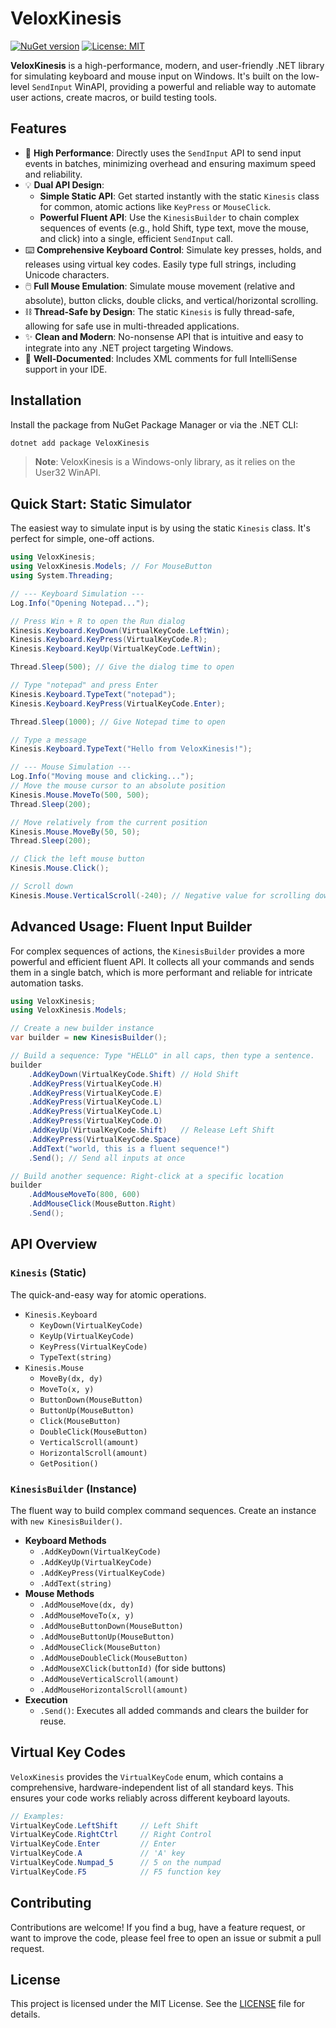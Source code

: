 # VeloxKinesis

[![NuGet version](https://img.shields.io/nuget/v/VeloxKinesis.svg?style=for-the-badge)](https://www.nuget.org/packages/VeloxKinesis/)
[![License: MIT](https://img.shields.io/badge/License-MIT-yellow.svg?style=for-the-badge)](https://github.com/MrRoxandi/VeloxKinesis?tab=MIT-1-ov-file)

**VeloxKinesis** is a high-performance, modern, and user-friendly .NET library for simulating keyboard and mouse input on Windows. It's built on the low-level `SendInput` WinAPI, providing a powerful and reliable way to automate user actions, create macros, or build testing tools.

## Features

- 🚀 **High Performance**: Directly uses the `SendInput` API to send input events in batches, minimizing overhead and ensuring maximum speed and reliability.
- 💡 **Dual API Design**:
  - **Simple Static API**: Get started instantly with the static `Kinesis` class for common, atomic actions like `KeyPress` or `MouseClick`.
  - **Powerful Fluent API**: Use the `KinesisBuilder` to chain complex sequences of events (e.g., hold Shift, type text, move the mouse, and click) into a single, efficient `SendInput` call.
- ⌨️ **Comprehensive Keyboard Control**: Simulate key presses, holds, and releases using virtual key codes. Easily type full strings, including Unicode characters.
- 🖱️ **Full Mouse Emulation**: Simulate mouse movement (relative and absolute), button clicks, double clicks, and vertical/horizontal scrolling.
- ⛓️ **Thread-Safe by Design**: The static `Kinesis` is fully thread-safe, allowing for safe use in multi-threaded applications.
- ✨ **Clean and Modern**: No-nonsense API that is intuitive and easy to integrate into any .NET project targeting Windows.
- 📝 **Well-Documented**: Includes XML comments for full IntelliSense support in your IDE.

## Installation

Install the package from NuGet Package Manager or via the .NET CLI:

```sh
dotnet add package VeloxKinesis
```

> **Note**: VeloxKinesis is a Windows-only library, as it relies on the User32 WinAPI.

## Quick Start: Static Simulator

The easiest way to simulate input is by using the static `Kinesis` class. It's perfect for simple, one-off actions.

```csharp
using VeloxKinesis;
using VeloxKinesis.Models; // For MouseButton
using System.Threading;

// --- Keyboard Simulation ---
Log.Info("Opening Notepad...");

// Press Win + R to open the Run dialog
Kinesis.Keyboard.KeyDown(VirtualKeyCode.LeftWin);
Kinesis.Keyboard.KeyPress(VirtualKeyCode.R);
Kinesis.Keyboard.KeyUp(VirtualKeyCode.LeftWin);

Thread.Sleep(500); // Give the dialog time to open

// Type "notepad" and press Enter
Kinesis.Keyboard.TypeText("notepad");
Kinesis.Keyboard.KeyPress(VirtualKeyCode.Enter);

Thread.Sleep(1000); // Give Notepad time to open

// Type a message
Kinesis.Keyboard.TypeText("Hello from VeloxKinesis!");

// --- Mouse Simulation ---
Log.Info("Moving mouse and clicking...");
// Move the mouse cursor to an absolute position
Kinesis.Mouse.MoveTo(500, 500);
Thread.Sleep(200);

// Move relatively from the current position
Kinesis.Mouse.MoveBy(50, 50);
Thread.Sleep(200);

// Click the left mouse button
Kinesis.Mouse.Click();

// Scroll down
Kinesis.Mouse.VerticalScroll(-240); // Negative value for scrolling down
```

## Advanced Usage: Fluent Input Builder

For complex sequences of actions, the `KinesisBuilder` provides a more powerful and efficient fluent API. It collects all your commands and sends them in a single batch, which is more performant and reliable for intricate automation tasks.

```csharp
using VeloxKinesis;
using VeloxKinesis.Models;

// Create a new builder instance
var builder = new KinesisBuilder();

// Build a sequence: Type "HELLO" in all caps, then type a sentence.
builder
    .AddKeyDown(VirtualKeyCode.Shift) // Hold Shift
    .AddKeyPress(VirtualKeyCode.H)
    .AddKeyPress(VirtualKeyCode.E)
    .AddKeyPress(VirtualKeyCode.L)
    .AddKeyPress(VirtualKeyCode.L)
    .AddKeyPress(VirtualKeyCode.O)
    .AddKeyUp(VirtualKeyCode.Shift)   // Release Left Shift
    .AddKeyPress(VirtualKeyCode.Space)
    .AddText("world, this is a fluent sequence!")
    .Send(); // Send all inputs at once

// Build another sequence: Right-click at a specific location
builder
    .AddMouseMoveTo(800, 600)
    .AddMouseClick(MouseButton.Right)
    .Send();
```

## API Overview

### `Kinesis` (Static)

The quick-and-easy way for atomic operations.

- `Kinesis.Keyboard`
  - `KeyDown(VirtualKeyCode)`
  - `KeyUp(VirtualKeyCode)`
  - `KeyPress(VirtualKeyCode)`
  - `TypeText(string)`
- `Kinesis.Mouse`
  - `MoveBy(dx, dy)`
  - `MoveTo(x, y)`
  - `ButtonDown(MouseButton)`
  - `ButtonUp(MouseButton)`
  - `Click(MouseButton)`
  - `DoubleClick(MouseButton)`
  - `VerticalScroll(amount)`
  - `HorizontalScroll(amount)`
  - `GetPosition()`

### `KinesisBuilder` (Instance)

The fluent way to build complex command sequences. Create an instance with `new KinesisBuilder()`.

- **Keyboard Methods**
  - `.AddKeyDown(VirtualKeyCode)`
  - `.AddKeyUp(VirtualKeyCode)`
  - `.AddKeyPress(VirtualKeyCode)`
  - `.AddText(string)`
- **Mouse Methods**
  - `.AddMouseMove(dx, dy)`
  - `.AddMouseMoveTo(x, y)`
  - `.AddMouseButtonDown(MouseButton)`
  - `.AddMouseButtonUp(MouseButton)`
  - `.AddMouseClick(MouseButton)`
  - `.AddMouseDoubleClick(MouseButton)`
  - `.AddMouseXClick(buttonId)` (for side buttons)
  - `.AddMouseVerticalScroll(amount)`
  - `.AddMouseHorizontalScroll(amount)`
- **Execution**
  - `.Send()`: Executes all added commands and clears the builder for reuse.

## Virtual Key Codes

`VeloxKinesis` provides the `VirtualKeyCode` enum, which contains a comprehensive, hardware-independent list of all standard keys. This ensures your code works reliably across different keyboard layouts.

```csharp
// Examples:
VirtualKeyCode.LeftShift     // Left Shift
VirtualKeyCode.RightCtrl     // Right Control
VirtualKeyCode.Enter         // Enter
VirtualKeyCode.A             // 'A' key
VirtualKeyCode.Numpad_5      // 5 on the numpad
VirtualKeyCode.F5            // F5 function key
```

## Contributing

Contributions are welcome! If you find a bug, have a feature request, or want to improve the code, please feel free to open an issue or submit a pull request.

## License

This project is licensed under the MIT License. See the [LICENSE](LICENSE) file for details.
